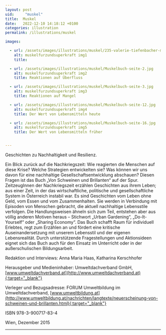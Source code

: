 ```yaml
---
layout: post
uid:     "muskel"
title:  Muskel
date:   2022-12-10 14:18:12 +0100
categories: illustration
permalink: /illustrations/muskel

images:

  - url: /assets/images/illustrations/muskel/235-valerie-tiefenbacher-muskel-furz-superkraft.jpg
    alt: muskelfurzundsuperkraft img1
    title:

  - url: /assets/images/illustrations/muskel/Muskelbuch-seite-2.jpg
    alt: muskelfurzundsuperkraft img2
    title: Reaktionen auf Überfluss

  - url: /assets/images/illustrations/muskel/Muskelbuch-seite-3.jpg
    alt: muskelfurzundsuperkraft img3
    title: Reaktionen auf Mangel

  - url: /assets/images/illustrations/muskel/Muskelbuch-seite-12.jpg
    alt: muskelfurzundsuperkraft img4
    title: Der Wert von Lebensmitteln heute

  - url: /assets/images/illustrations/muskel/Muskelbuch-seite-16.jpg
    alt: muskelfurzundsuperkraft img5
    title: Der Wert von Lebensmitteln früher


---
```

Geschichten zu Nachhaltigkeit und Resilienz.

 Ein Blick zurück auf die Nachkriegszeit: Wie reagierten die Menschen auf diese Krise? Welche Strategien entwickelten sie? Was können wir uns davon für eine nachhaltige Gesellschaftsentwicklung abschauen? Diesen Fragen ist das Buch „Von Schweinen und Brillanten“ auf der Spur. ZeitzeugInnen der Nachkriegszeit erzählen Geschichten aus ihrem Leben; aus einer Zeit, in der das wirtschaftliche, politische und gesellschaftliche System in Österreich instabil war. Es sind Geschichten vom Leben ohne Geld, vom Essen und vom Zusammenhalten. Sie werden in Verbindung mit Episoden von Menschen gebracht, die aktuell nachhaltige Lebensstile verfolgen. Die Handlungsweisen ähneln sich zum Teil, entstehen aber aus völlig anderen Motiven heraus – Stichwort „Urban Gardening“, „Do-It-Yourself“ oder „Sharing Economy“. Das Buch schafft Raum für individuell Erlebtes, regt zum Erzählen an und fördert eine kritische Auseinandersetzung mit unserem Lebensstil und der eigenen Lebensrealität. Durch unterstützende Fragestellungen und Aktionsideen eignet sich das Buch auch für den Einsatz im Unterricht oder in der außerschulischen Bildungsarbeit.

 Redaktion und Interviews: Anna Maria Haas, Katharina Kerschhofer

 Herausgeber und Medieninhaber: Umweltdachverband GmbH, [www.umweltdachverband.at](http://www.umweltdachverband.at){:target="_blank"}

 Verleger und Bezugsadresse: FORUM Umweltbildung im Umweltdachverband, [www.umweltbildung.at](http://www.umweltbildung.at/nachrichten/langtexte/neuerscheinung-von-schweinen-und-brillanten.html){:target="_blank"}

 ISBN 978-3-900717-83-4

 Wien, Dezember 2015

---
